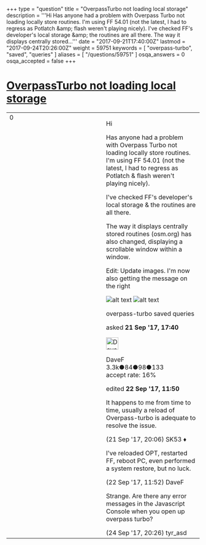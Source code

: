 +++
type = "question"
title = "OverpassTurbo not loading local storage"
description = '''Hi Has anyone had a problem with Overpass Turbo not loading locally store routines. I&#x27;m using FF 54.01 (not the latest, I had to regress as Potlatch &amp;amp; flash weren&#x27;t playing nicely). I&#x27;ve checked FF&#x27;s developer&#x27;s local storage &amp;amp; the routines are all there. The way it displays centrally stored...'''
date = "2017-09-21T17:40:00Z"
lastmod = "2017-09-24T20:26:00Z"
weight = 59751
keywords = [ "overpass-turbo", "saved", "queries" ]
aliases = [ "/questions/59751" ]
osqa_answers = 0
osqa_accepted = false
+++

<div class="headNormal">

# [OverpassTurbo not loading local storage](/questions/59751/overpassturbo-not-loading-local-storage)

</div>

<div id="main-body">

<div id="askform">

<table id="question-table" style="width:100%;">
<colgroup>
<col style="width: 50%" />
<col style="width: 50%" />
</colgroup>
<tbody>
<tr>
<td style="width: 30px; vertical-align: top"><div class="vote-buttons">
<span id="post-59751-upvote" class="ajax-command post-vote up" rel="nofollow" title="I like this post (click again to cancel)"> </span>
<div id="post-59751-score" class="post-score" title="current number of votes">
0
</div>
<span id="post-59751-downvote" class="ajax-command post-vote down" rel="nofollow" title="I dont like this post (click again to cancel)"> </span> <span id="favorite-mark" class="ajax-command favorite-mark" rel="nofollow" title="mark/unmark this question as favorite (click again to cancel)"> </span>
<div id="favorite-count" class="favorite-count">
&#10;</div>
</div></td>
<td><div id="item-right">
<div class="question-body">
<p>Hi</p>
<p>Has anyone had a problem with Overpass Turbo not loading locally store routines. I'm using FF 54.01 (not the latest, I had to regress as Potlatch &amp; flash weren't playing nicely).</p>
<p>I've checked FF's developer's local storage &amp; the routines are all there.</p>
<p>The way it displays centrally stored routines (osm.org) has also changed, displaying a scrollable window within a window.</p>
<p>Edit: Update images. I'm now also getting the message on the right</p>
<p><img src="https://help.openstreetmap.org/upfiles/OT_routine_window_Fr9wFhR.JPG" alt="alt text" /> <img src="https://help.openstreetmap.org/upfiles/OT_Browser_not_supported.JPG" alt="alt text" /></p>
</div>
<div id="question-tags" class="tags-container tags">
<span class="post-tag tag-link-overpass-turbo" rel="tag" title="see questions tagged &#39;overpass-turbo&#39;">overpass-turbo</span> <span class="post-tag tag-link-saved" rel="tag" title="see questions tagged &#39;saved&#39;">saved</span> <span class="post-tag tag-link-queries" rel="tag" title="see questions tagged &#39;queries&#39;">queries</span>
</div>
<div id="question-controls" class="post-controls">
&#10;</div>
<div class="post-update-info-container">
<div class="post-update-info post-update-info-user">
<p>asked <strong>21 Sep '17, 17:40</strong></p>
<img src="https://secure.gravatar.com/avatar/c9c8b421ad22f51ddd62f23413717036?s=32&amp;d=identicon&amp;r=g" class="gravatar" width="32" height="32" alt="DaveF&#39;s gravatar image" />
<p><span>DaveF</span><br />
<span class="score" title="3264 reputation points"><span>3.3k</span></span><span title="84 badges"><span class="badge1">●</span><span class="badgecount">84</span></span><span title="98 badges"><span class="silver">●</span><span class="badgecount">98</span></span><span title="133 badges"><span class="bronze">●</span><span class="badgecount">133</span></span><br />
<span class="accept_rate" title="Rate of the user&#39;s accepted answers">accept rate:</span> <span title="DaveF has 17 accepted answers">16%</span></p>
</img>
</div>
<div class="post-update-info post-update-info-edited">
<p><span> edited <strong>22 Sep '17, 11:50</strong> </span></p>
</div>
</div>
<div id="comments-container-59751" class="comments-container">
<span id="59752"></span>
<div id="comment-59752" class="comment">
<div id="post-59752-score" class="comment-score">
&#10;</div>
<div class="comment-text">
<p>It happens to me from time to time, usually a reload of Overpass-turbo is adequate to resolve the issue.</p>
</div>
<div id="comment-59752-info" class="comment-info">
<span class="comment-age">(21 Sep '17, 20:06)</span> <span class="comment-user userinfo">SK53 ♦</span>
</div>
</div>
<span id="59767"></span>
<div id="comment-59767" class="comment">
<div id="post-59767-score" class="comment-score">
&#10;</div>
<div class="comment-text">
<p>I've reloaded OPT, restarted FF, reboot PC, even performed a system restore, but no luck.</p>
</div>
<div id="comment-59767-info" class="comment-info">
<span class="comment-age">(22 Sep '17, 11:52)</span> <span class="comment-user userinfo">DaveF</span>
</div>
</div>
<span id="59822"></span>
<div id="comment-59822" class="comment">
<div id="post-59822-score" class="comment-score">
&#10;</div>
<div class="comment-text">
<p>Strange. Are there any error messages in the Javascript Console when you open up overpass turbo?</p>
</div>
<div id="comment-59822-info" class="comment-info">
<span class="comment-age">(24 Sep '17, 20:26)</span> <span class="comment-user userinfo">tyr_asd</span>
</div>
</div>
</div>
<div id="comment-tools-59751" class="comment-tools">
&#10;</div>
<div class="clear">
&#10;</div>
<div id="comment-59751-form-container" class="comment-form-container">
&#10;</div>
<div class="clear">
&#10;</div>
</div></td>
</tr>
</tbody>
</table>

</div>

</div>

